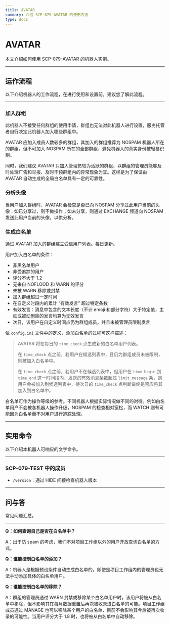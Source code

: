 ```yaml
---
title: AVATAR
summary: 介绍 SCP-079-AVATAR 的使用方法
type: docs
---
```


# AVATAR

本文介绍如何使用 SCP-079-AVATAR 的机器人实例。

---

## 运作流程

以下介绍机器人的工作流程，在进行使用和设置前，建议您了解此流程。

---

### 加入群组

此机器人不接受任何群组的使用申请，群组也无法对此机器人进行设置，服务托管者自行决定此机器人加入哪些群组中。

AVATAR 应加入成员人数较多的群组，其加入的群组推荐为 NOSPAM 机器人所在的群组，但不可加入 NOSPAM 所在的全部群组，避免机器人的真实身份被轻易识别。

同时，我们建议 AVATAR 只加入管理员较为活跃的群组，以群组的管理员能够及时处理广告和举报、及时干预群组内的异常现象为宜。这样是为了保证由 AVATAR 自动生成的全局白名单具有一定的可靠性。

### 分析头像

当用户加入群组时，AVATAR 会检查是否已向 NOSPAM 分享过此用户当前的头像：如已分享过，则不做操作；如未分享，则通过 EXCHANGE 频道向 NOSPAM 发送此用户当前的头像，以供分析。

### 生成白名单

通过 AVATAR 加入的群组建立受信用户列表。每日更新。

用户加入白名单的条件：

- 非黑名单用户
- 非受追踪的用户
- 评分不大于 1.2
- 无来自 NOFLOOD 和 WARN 的评分
- 未被 WARN 移除或封禁
- 加入群组超过一定时间
- 在自定义时段内的累计 “有效发言” 超过特定条数
- 有效发言：消息中包含的文本长度（不计 emoji 和部分字符）大于特定值，主动或被动删除的发言均算为无效发言
- 次日，该用户在自定义时间点仍为群组成员，并且未被管理员限制发言

依 `config.ini` 文件中的定义，添加白名单的过程可这样描述：

> AVATAR 将在每日的 `time_check` 点生成新的白名单用户列表。
>
> 在 `time_check` 点之前，若用户在候选列表中，且仍为群组成员未被限制，则被加入白名单中。
>
> 在 `time_check` 点之前，若用户不在候选列表中，但用户在 `time_begin` 到 `time_end` 这一时间段内，发送的有效消息条数超过 `limit_message` 条，则用户会被加入到候选列表中，待次日的 `time_check` 点判断最终是否应将其加入到白名单中。

白名单可作为操作等级的参考。不同机器人根据实际情况做不同的对待。例如白名单用户不会被各机器人操作升级，NOSPAM 的检查相对宽松，而 WATCH 则有可能因为白名单而不对用户进行追踪处理。

---

## 实用命令

以下介绍本机器人可响应的文字命令。

---

### SCP-079-TEST 中的成员

- `/version`：通过 HIDE 间接检查机器人版本

---

## 问与答

常见问题汇总。

---

**Q：如何查询自己是否在白名单中？**

A：出于防 spam 的考虑，我们不对项目工作组以外的用户开放查询白名单的方式。

**Q：谁能控制白名单的添加？**

A：机器人是根据预设条件自动生成白名单的，即使是项目工作组内的管理员也无法手动添加具体的白名单用户。

**Q：谁能控制白名单的移除？**

A：群组的管理员通过 WARN 封禁或移除某个白名单用户时，该用户将被从白名单中移除，但不影响其在每月数据重置后再次被收录进白名单的可能。项目工作组成员通过 MANAGE 也可以移除某个用户的白名单，目前不会影响其今后被再次收录的可能性。当用户评分大于 1.8 时，也将被从白名单中自动移除。
